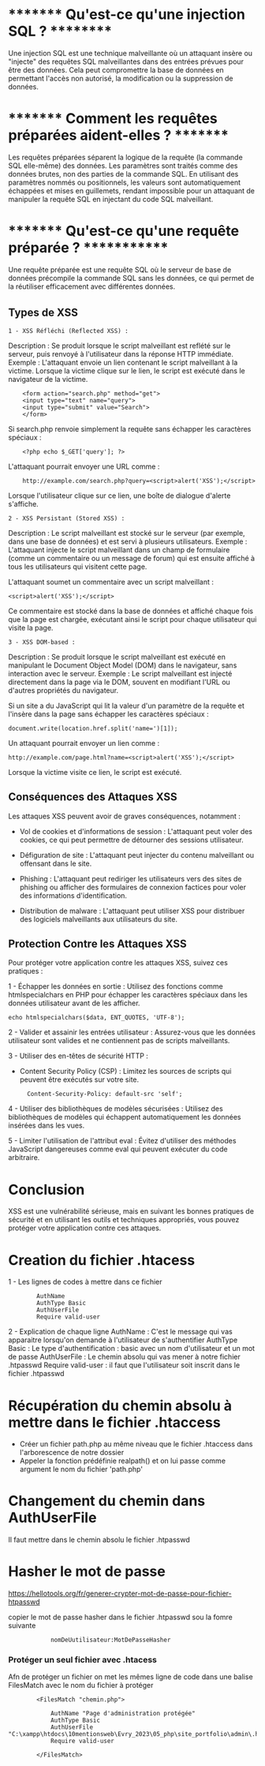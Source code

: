 # ******* Qu'est-ce qu'une injection SQL ? ********
Une injection SQL est une technique malveillante où un attaquant insère ou "injecte" des requêtes SQL malveillantes dans des entrées prévues pour être des données. Cela peut compromettre la base de données en permettant l'accès non autorisé, la modification ou la suppression de données.

# ******* Comment les requêtes préparées aident-elles ? *******
Les requêtes préparées séparent la logique de la requête (la commande SQL elle-même) des données. Les paramètres sont traités comme des données brutes, non des parties de la commande SQL.
En utilisant des paramètres nommés ou positionnels, les valeurs sont automatiquement échappées et mises en guillemets, rendant impossible pour un attaquant de manipuler la requête SQL en injectant du code SQL malveillant.

# ******* Qu'est-ce qu'une requête préparée ? ***********
Une requête préparée est une requête SQL où le serveur de base de données précompile la commande SQL sans les données, ce qui permet de la réutiliser efficacement avec différentes données.

######
## Types de XSS

    1 - XSS Réfléchi (Reflected XSS) :

Description : Se produit lorsque le script malveillant est reflété sur le serveur, puis renvoyé à l'utilisateur dans la réponse HTTP immédiate.
Exemple : L'attaquant envoie un lien contenant le script malveillant à la victime. Lorsque la victime clique sur le lien, le script est exécuté dans le navigateur de la victime.


        <form action="search.php" method="get">
        <input type="text" name="query">
        <input type="submit" value="Search">
        </form>

Si search.php renvoie simplement la requête sans échapper les caractères spéciaux :

        <?php echo $_GET['query']; ?>
L'attaquant pourrait envoyer une URL comme :

        http://example.com/search.php?query=<script>alert('XSS');</script>
Lorsque l'utilisateur clique sur ce lien, une boîte de dialogue d'alerte s'affiche.

    2 - XSS Persistant (Stored XSS) :

Description : Le script malveillant est stocké sur le serveur (par exemple, dans une base de données) et est servi à plusieurs utilisateurs.
Exemple : L'attaquant injecte le script malveillant dans un champ de formulaire (comme un commentaire ou un message de forum) qui est ensuite affiché à tous les utilisateurs qui visitent cette page.

L'attaquant soumet un commentaire avec un script malveillant :

    <script>alert('XSS');</script>
Ce commentaire est stocké dans la base de données et affiché chaque fois que la page est chargée, exécutant ainsi le script pour chaque utilisateur qui visite la page.

    3 - XSS DOM-based :

Description : Se produit lorsque le script malveillant est exécuté en manipulant le Document Object Model (DOM) dans le navigateur, sans interaction avec le serveur.
Exemple : Le script malveillant est injecté directement dans la page via le DOM, souvent en modifiant l'URL ou d'autres propriétés du navigateur.

Si un site a du JavaScript qui lit la valeur d'un paramètre de la requête et l'insère dans la page sans échapper les caractères spéciaux :

    document.write(location.href.split('name=')[1]);

Un attaquant pourrait envoyer un lien comme :

    http://example.com/page.html?name=<script>alert('XSS');</script>
Lorsque la victime visite ce lien, le script est exécuté.

## Conséquences des Attaques XSS
Les attaques XSS peuvent avoir de graves conséquences, notamment :

- Vol de cookies et d'informations de session : L'attaquant peut voler des cookies, ce qui peut permettre de détourner des sessions utilisateur.

- Défiguration de site : L'attaquant peut injecter du contenu malveillant ou offensant dans le site.

- Phishing : L'attaquant peut rediriger les utilisateurs vers des sites de phishing ou afficher des formulaires de connexion factices pour voler des informations d'identification.

- Distribution de malware : L'attaquant peut utiliser XSS pour distribuer des logiciels malveillants aux utilisateurs du site.

## Protection Contre les Attaques XSS
Pour protéger votre application contre les attaques XSS, suivez ces pratiques :

1 - Échapper les données en sortie : Utilisez des fonctions comme htmlspecialchars en PHP pour échapper les caractères spéciaux dans les données utilisateur avant de les afficher.

    echo htmlspecialchars($data, ENT_QUOTES, 'UTF-8');
2 - Valider et assainir les entrées utilisateur : Assurez-vous que les données utilisateur sont valides et ne contiennent pas de scripts malveillants.

3 - Utiliser des en-têtes de sécurité HTTP :
- Content Security Policy (CSP) : Limitez les sources de scripts qui peuvent être exécutés sur votre site.

        Content-Security-Policy: default-src 'self';

4 - Utiliser des bibliothèques de modèles sécurisées : Utilisez des bibliothèques de modèles qui échappent automatiquement les données insérées dans les vues.

5 - Limiter l'utilisation de l'attribut eval : Évitez d'utiliser des méthodes JavaScript dangereuses comme eval qui peuvent exécuter du code arbitraire.

# Conclusion

XSS est une vulnérabilité sérieuse, mais en suivant les bonnes pratiques de sécurité et en utilisant les outils et techniques appropriés, vous pouvez protéger votre application contre ces attaques.


######
# Creation du fichier .htacess
1 - Les lignes de codes à mettre dans ce fichier

            AuthName
            AuthType Basic
            AuthUserFile
            Require valid-user

2 - Explication de chaque ligne
    AuthName :  C'est le message qui vas apparaitre lorsqu'on demande à l'utilisateur de s'authentifier
    AuthType Basic : Le type d'authentification : basic avec un nom d'utilisateur et un mot de passe
    AuthUserFile : Le chemin absolu qui vas mener à notre fichier .htpasswd
    Require valid-user : il faut que l'utilisateur soit inscrit dans le fichier .htpasswd

# Récupération du chemin absolu à mettre dans le fichier .htaccess
- Créer un fichier path.php au même niveau que le fichier .htaccess dans l'arborescence de notre dossier
- Appeler la fonction prédéfinie realpath() et on lui passe comme argument le nom du fichier 'path.php'

# Changement du chemin dans AuthUserFile
Il faut mettre dans le chemin absolu le fichier .htpasswd

# Hasher le mot de passe
https://hellotools.org/fr/generer-crypter-mot-de-passe-pour-fichier-htpasswd

copier le mot de passe hasher dans le fichier .htpasswd sou la fomre suivante

                nomDeUutilisateur:MotDePasseHasher


### Protéger un seul fichier avec .htacess
Afn de protéger un fichier on met les mêmes ligne de code dans une balise FilesMatch avec le nom du fichier à protéger

            <FilesMatch "chemin.php">

                AuthName "Page d'administration protégée"
                AuthType Basic
                AuthUserFile "C:\xampp\htdocs\10mentionsweb\Evry_2023\05_php\site_portfolio\admin\.htpasswd"
                Require valid-user

            </FilesMatch>